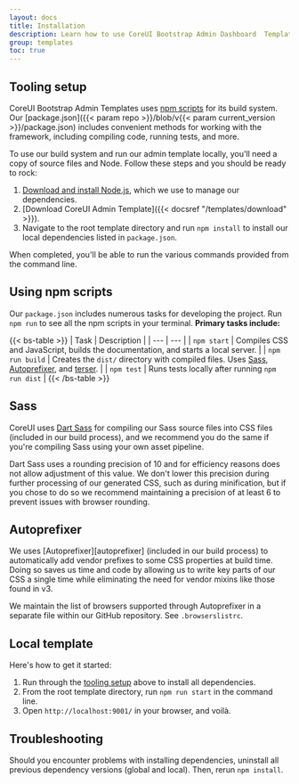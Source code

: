 ```yaml
---
layout: docs
title: Installation
description: Learn how to use CoreUI Bootstrap Admin Dashboard  Templates including npm scripts to build templates, compile source code, run tests, and more.
group: templates
toc: true
---
```


## Tooling setup

CoreUI Bootstrap Admin Templates uses [npm scripts](https://docs.npmjs.com/misc/scripts/) for its build system. Our [package.json]({{< param repo >}}/blob/v{{< param current_version >}}/package.json) includes convenient methods for working with the framework, including compiling code, running tests, and more.

To use our build system and run our admin template locally, you'll need a copy of source files and Node. Follow these steps and you should be ready to rock:

1. [Download and install Node.js](https://nodejs.org/en/download/), which we use to manage our dependencies.
2. [Download CoreUI Admin Template]({{< docsref "/templates/download" >}}).
3. Navigate to the root template directory and run `npm install` to install our local dependencies listed in `package.json`.

When completed, you'll be able to run the various commands provided from the command line.

## Using npm scripts

Our `package.json` includes numerous tasks for developing the project. Run `npm run` to see all the npm scripts in your terminal. **Primary tasks include:**

{{< bs-table >}}
| Task | Description |
| --- | --- |
| `npm start` | Compiles CSS and JavaScript, builds the documentation, and starts a local server. |
| `npm run build` | Creates the `dist/` directory with compiled files. Uses [Sass](https://sass-lang.com/), [Autoprefixer](https://github.com/postcss/autoprefixer), and [terser](https://github.com/terser/terser). |
| `npm test` | Runs tests locally after running `npm run dist` |
{{< /bs-table >}}

## Sass

CoreUI uses [Dart Sass](https://sass-lang.com/dart-sass) for compiling our Sass source files into CSS files (included in our build process), and we recommend you do the same if you're compiling Sass using your own asset pipeline.

Dart Sass uses a rounding precision of 10 and for efficiency reasons does not allow adjustment of this value. We don't lower this precision during further processing of our generated CSS, such as during minification, but if you chose to do so we recommend maintaining a precision of at least 6 to prevent issues with browser rounding.

## Autoprefixer

We uses [Autoprefixer][autoprefixer] (included in our build process) to automatically add vendor prefixes to some CSS properties at build time. Doing so saves us time and code by allowing us to write key parts of our CSS a single time while eliminating the need for vendor mixins like those found in v3.

We maintain the list of browsers supported through Autoprefixer in a separate file within our GitHub repository. See `.browserslistrc`.

## Local template

Here's how to get it started:

1. Run through the [tooling setup](#tooling-setup) above to install all dependencies.
2. From the root template directory, run `npm run start` in the command line.
3. Open `http://localhost:9001/` in your browser, and voilà.

## Troubleshooting

Should you encounter problems with installing dependencies, uninstall all previous dependency versions (global and local). Then, rerun `npm install`.
